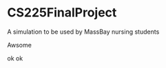 CS225FinalProject
=================

A simulation to be used by MassBay nursing students


Awsome



ok
ok

